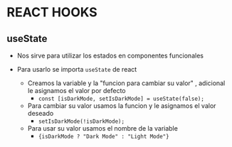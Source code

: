 # REACT HOOKS

## useState

- Nos sirve para utilizar los estados en componentes funcionales

- Para usarlo se importa `useState` de react
  - Creamos la variable y la "funcion para cambiar su valor" , adicional le asignamos el valor por defecto
    - `const [isDarkMode, setIsDarkMode] = useState(false);`
  - Para cambiar su valor usamos la funcion y le asignamos el valor deseado
    - `setIsDarkMode(!isDarkMode);`
  - Para usar su valor usamos el nombre de la variable
    - `{isDarkMode ? "Dark Mode" : "Light Mode"}`
